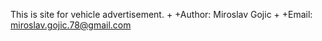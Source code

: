 This is site for vehicle advertisement.
 +
 +Author: Miroslav Gojic 
 +
 +Email: miroslav.gojic.78@gmail.com